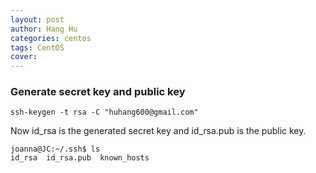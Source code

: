 ```yaml
---
layout: post
author: Hang Hu
categories: centos
tags: CentOS 
cover: 
---
```


### Generate secret key and public key

```
ssh-keygen -t rsa -C "huhang600@gmail.com"
```

Now id_rsa is the generated secret key and id_rsa.pub is the public key.

```
joanna@JC:~/.ssh$ ls
id_rsa  id_rsa.pub  known_hosts
```

###
